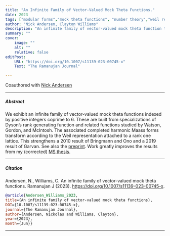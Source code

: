 ```yaml
---
title: "An Infinite Family of Vector-Valued Mock Theta Functions." 
date: 2023
tags: ["modular forms","mock theta functions", "number theory","weil representation", "maass forms"]
author: "Nick Andersen, Clayton Williams"
description: "An infinite family of vector-valued mock theta function transforming according to the Weil representation" 
summary: "" 
cover:
    image: ""
    alt: ""
    relative: false
editPost:
    URL: "https://doi.org/10.1007/s11139-023-00745-x"
    Text: "The Ramanujan Journal"

---
```

Coauthored with [Nick Andersen](https://www.google.com/url?q=https%3A%2F%2Fmath.byu.edu%2F~nick%2F&sa=D)


---

##### Abstract

We exhibit an infinite family of vector-valued mock theta functions indexed by positive integers coprime to 6. These are built from specializations of Dyson’s rank generating function and related functions studied by Watson, Gordon, and McIntosh. The associated completed harmonic Maass forms transform according to the Weil representation attached to a rank one lattice. This strengthens a 2010 result of Bringmann and Ono and a 2019 result of Garvan. See also the [preprint](https://arxiv.org/abs/2212.08574). Work greatly improves the results from my (corrected) [MS thesis](content/papers/hecke-relns/msthesis.pdf).

----

##### Citation
Andersen, N., Williams, C. An infinite family of vector-valued mock theta functions. Ramanujan J (2023). https://doi.org/10.1007/s11139-023-00745-x.

```BibTeX
@article{Andersen_Williams_2023,
title={An infinite family of vector-valued mock theta functions},
DOI={10.1007/s11139-023-00745-x},
journal={The Ramanujan Journal},
author={Andersen, Nickolas and Williams, Clayton},
year={2023},
month={Jun}} 
```

---

